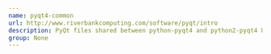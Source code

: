 ```yaml
---
name: pyqt4-common
url: http://www.riverbankcomputing.com/software/pyqt/intro
description: PyQt files shared between python-pyqt4 and python2-pyqt4 URL : http://www.riverbankcomputing.com/software/pyqt/intro Groups : None
group: None
---
```


